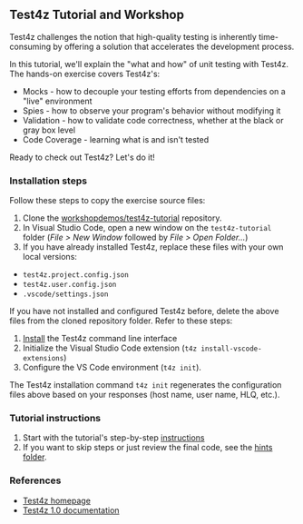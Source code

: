 ## Test4z Tutorial and Workshop

Test4z challenges the notion that high-quality testing is inherently time-consuming by offering a solution that accelerates the development process.

In this tutorial, we'll explain the "what and how" of unit testing with Test4z. The hands-on exercise covers Test4z's:

* Mocks - how to decouple your testing efforts from dependencies on a "live" environment
* Spies - how to observe your program's behavior without modifying it
* Validation - how to validate code correctness, whether at the black or gray box level
* Code Coverage - learning what is and isn't tested

Ready to check out Test4z? Let's do it!

### Installation steps

Follow these steps to copy the exercise source files:
1. Clone the [workshopdemos/test4z-tutorial](https://github.com/workshopdemos/test4z-tutorial) repository.
2. In Visual Studio Code, open a new window on the `test4z-tutorial` folder (_File &gt; New Window_ followed by _File &gt; Open Folder..._)
3. If you have already installed Test4z, replace these files with your own local versions:

  - `test4z.project.config.json`
  - `test4z.user.config.json`
  - `.vscode/settings.json`
  
  If you have not installed and configured Test4z before, delete the above files from the cloned repository folder. Refer to these steps:
  
  1. [Install](https://techdocs.broadcom.com/us/en/ca-mainframe-software/devops/test4z/1-0/installing/install-test4z-command-line-interface.html) the Test4z command line interface
  2. Initialize the Visual Studio Code extension (`t4z install-vscode-extensions`)
  3. Configure the VS Code environment (`t4z init`).

  The Test4z installation command `t4z init` regenerates the configuration
  files above based on your responses (host name, user name, HLQ, etc.).

### Tutorial instructions

1. Start with the tutorial's step-by-step [instructions](https://github.com/workshopdemos/test4z-tutorial/blob/main/docs/Test4z-Tutorial.pdf)
2. If you want to skip steps or just review the final code, see the [hints folder](https://github.com/workshopdemos/test4z-tutorial/tree/main/hints).


### References

* [Test4z homepage](https://mainframe.broadcom.com/test4z)
* [Test4z 1.0 documentation](https://techdocs.broadcom.com/us/en/ca-mainframe-software/devops/test4z/1-0.html)